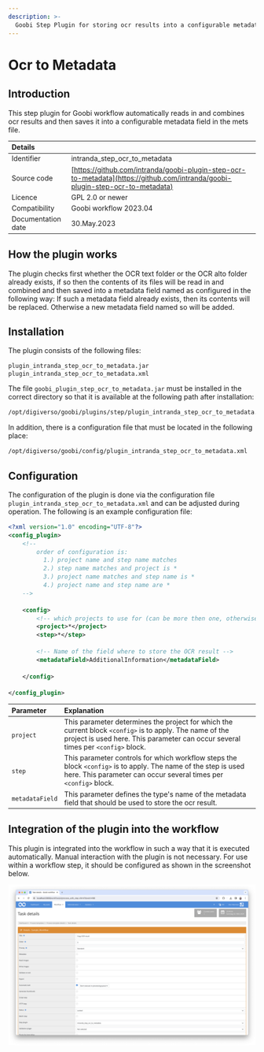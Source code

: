 ```yaml
---
description: >-
  Goobi Step Plugin for storing ocr results into a configurable metadata field.
---
```


# Ocr to Metadata


## Introduction
This step plugin for Goobi workflow automatically reads in and combines ocr results and then saves it into a configurable metadata field in the mets file.

| Details |  |
| :--- | :--- |
| Identifier | intranda_step_ocr_to_metadata |
| Source code | [https://github.com/intranda/goobi-plugin-step-ocr-to-metadata](https://github.com/intranda/goobi-plugin-step-ocr-to-metadata) |
| Licence | GPL 2.0 or newer |
| Compatibility | Goobi workflow 2023.04 |
| Documentation date | 30.May.2023 |


## How the plugin works
The plugin checks first whether the OCR text folder or the OCR alto folder already exists, if so then the contents of its files will be read in and combined and then saved into a metadata field named as configured in the following way:
If such a metadata field already exists, then its contents will be replaced. Otherwise a new metadata field named so will be added. 


## Installation
The plugin consists of the following files:

```text
plugin_intranda_step_ocr_to_metadata.jar
plugin_intranda_step_ocr_to_metadata.xml
```

The file `goobi_plugin_step_ocr_to_metadata.jar` must be installed in the correct directory so that it is available at the following path after installation:

```bash
/opt/digiverso/goobi/plugins/step/plugin_intranda_step_ocr_to_metadata.jar
```

In addition, there is a configuration file that must be located in the following place:

```bash
/opt/digiverso/goobi/config/plugin_intranda_step_ocr_to_metadata.xml
```

## Configuration

The configuration of the plugin is done via the configuration file `plugin_intranda_step_ocr_to_metadata.xml` and can be adjusted during operation. The following is an example configuration file:

```xml
<?xml version="1.0" encoding="UTF-8"?>
<config_plugin>
    <!--
        order of configuration is:
          1.) project name and step name matches
          2.) step name matches and project is *
          3.) project name matches and step name is *
          4.) project name and step name are *
    -->
    
    <config>
        <!-- which projects to use for (can be more then one, otherwise use *) -->
        <project>*</project>
        <step>*</step>
        
        <!-- Name of the field where to store the OCR result -->
        <metadataField>AdditionalInformation</metadataField>
        
    </config>

</config_plugin>
```

| Parameter | Explanation |
| :--- | :--- |
| `project` | This parameter determines the project for which the current block `<config>` is to apply. The name of the project is used here. This parameter can occur several times per `<config>` block. |
| `step` | This parameter controls for which workflow steps the block `<config>` is to apply. The name of the step is used here. This parameter can occur several times per `<config>` block. |
| `metadataField` | This parameter defines the type's name of the metadata field that should be used to store the ocr result.  |


## Integration of the plugin into the workflow
This plugin is integrated into the workflow in such a way that it is executed automatically. Manual interaction with the plugin is not necessary. For use within a workflow step, it should be configured as shown in the screenshot below.

![Integration of the plugin into the workflow](../.gitbook/assets/intranda_step_ocr_to_metadata_en.png)
